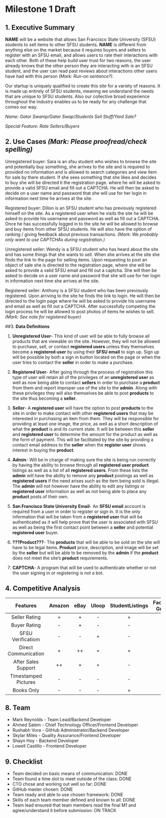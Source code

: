 # Milestone 1 Draft

## 1. Executive Summary

**NAME** will be a website that allows San Francisco State University (SFSU) students to sell items to other SFSU students. **NAME** is different from anything else on the market because it requires buyers and sellers to register with an SFSU email, and allows users to rate their interactions with each other. Both of these help build user trust for two reasons, the user already knows that the other person they are interacting with is an SFSU student, and the user can read past reviews about interactions other users have had with this person *(Mark: Run-on sentance?)*.

Our startup is uniquely qualified to create this site for a variety of reasons. It is made up entirely of SFSU students, meaning we understand the needs that are unique to SFSU students. Also our collective broad experience throughout the industry enables us to be ready for any challenge that comes our way.

*Name: Gator Swamp/Gator Swap/Students Sell Stuff/Yard Sale?*

*Special Feature: Rate Sellers/Buyers*


## 2. Use Cases *(Mark: Please proofread/check spelling)*

Unregistered buyer:
Sara is an sfsu student who wishes to browse the site and potentially buy something, she arrives to the site and is required to provided no information and is allowed to search categories and view item for sale by there student. If she sees something that she likes and decides to buy she will be directed ti the registration page. where he will be asked to provide a valid SFSU email and fill out a CAPTCHA. He will then be asked to decide on a user name and password that she will use for her login in information next time he arrives at the site.

Registered buyer:
Dillon is an SFSU student who has previously registered himself on the site. As a registered user when he visits the site he will be asked to provide his username and password as well as fill out a CAPTCHA. Once he has successfully logged in to the site he will be allowed to browse and buy items from other SFSU students. He will also have the option of ranking / giving feedback about previous transactions. *(Mark: We probably only want to use CAPTCHAs during registration.)*

Unregistered seller:
Wendy is a SFSU student who has heard about the site and has some things that she wants to sell. When she arrives at the site she finds the link to the page for selling items. Upon requesting to post an object of sale she is directed to the registration page, where she will be asked to provide a valid SFSU email and fill out a captcha. She will then be asked to decide on a user name and password that she will use for her login in information next time she arrives at the site.

Registered seller:
Anthony is a SFSU student who has been previously registered. Upon arriving to the site he finds the link to login. He will then be directed to the login page where he will be asked to provide his username and email as well as fill out a  CAPTCHA. After successfully competing the login process he will be allowed to post photos of items he wishes to sell. *(Mark: See note for registered buyer)*


##3. **Data Definitions**

  1. **Unregistered User**- This kind of user will be able to fully browse all products that are viewable on the site.  However, they will not be allowed to purchase, sell, or contact **registered users** unless they themselves become a **registered user** by using their **SFSU email** to sign up.  Sign up will be possible by both a sign in button located on the page or when the user tries to contact the **seller** in order to make a purchase.

  2. **Registered User**- After going through the process of registration this type of user will retain all of the privileges of an **unregistered user** as well as now being able to contact **sellers** in order to purchase a **product** from them and report improper use of the site to the **admin**.  Along with these privileges they will also themselves be able to post **products** to the site thus becoming a **seller**.

  3. **Seller**- A **registered user** will have the option to post **products** to the site in order to make contact with other **registered users** that may be interested in purchasing an item from them.  They will be responsible for providing at least one image, the price, as well as a short description of what the **product** is and its current state.  It will be between this **seller** and **registered user** to determine the amount for the product as well as the form of payment. This will be facilitated by the site by providing a contact email address to the **seller** when the **register user** shows interest in buying the **product**.  

  4. **Admin**- Will be in charge of making sure the site is being run correctly by having the ability to browse through all **registered user product** listings as well as a list of all **registered users**.  From these lists the **admin** will have the ability to remove any **product** postings as well as **registered users** if the need arises such as the item being sold is illegal.  The **admin** will not however have the ability to edit any listings or **registered user** information as well as not being able to place any **product** posts of their own.

  5. **San Francisco State University Email**- An **SFSU email** account is required from a user in order to register or sign in.  It is the only information that will be taken from a **registered user** that will be authenticated as it will help prove that the user is associated with SFSU as well as being the first contact point between a **seller** and potential **registered user** buyer.

  6. **???Product???**- The **products** that will be able to be sold on the site will have to be legal items.  **Product** price, description, and image will be set by the **seller** but will be able to be removed by the **admin** if the **product** does not meet the site’s **product** requirements. 

  7. **CAPTCHA**- A program that will be used to authenticate whether or not the user signing in or registering is not a bot.

## 4. Competitive Analysis

| Features | Amazon | eBay | Uloop | StudentListings | Facebook Groups | Our Site |
| :-------:| :--------: | :------: | :------: | :-------: | :-------: | :-------: |
| Seller Rating | + | + | - | + | - | + |
| Buyer Rating | - | + | - | - | - | + |
| SFSU Verificatiom | - | - | + | - | + | ++ |
| Direct Communication | + | ++ | + | + | ++ | ++ |
| After Sales Support | ++ | + | + | - | - | - |
| Timestamped Pictures | - | - | - | - | - | + |
| Books Only | - | - | - | + | - | - |



## 8. Team

  * Mark Reynolds - Team Lead/Backend Developer
  * Ahmed Salem - Chief Technology Officer/Frontend Developer
  * Rushabh Vora - GitHub Administrator/Backend Developer
  * Skylar Miles - Quality Assurance/Frontend Developer
  * Shayn Hoy - Backend Developer
  * Lowell Castillo - Frontend Developer

## 9. Checklist

  * Team decided on basic means of communication: DONE
  * Team found a time slot to meet outside of the class: DONE
  * CTO chose and working out well so far: DONE
  * GitHub master chosen: DONE
  * Team ready and able to use chosen framework: DONE
  * Skills of each team member defined and known to all: DONE
  * Team lead ensured that team members read the final M1 and agree/understand it before submission: ON TRACK
